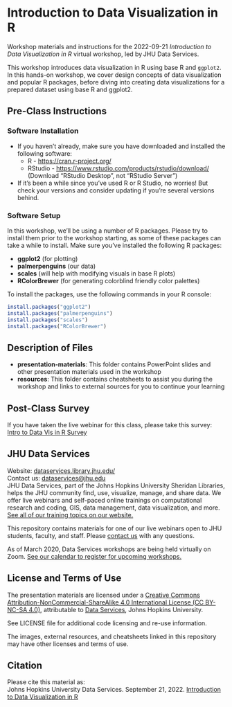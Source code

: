 # Introduction to Data Visualization in R
Workshop materials and instructions for the 2022-09-21 *Introduction to Data Visualization in R* virtual workshop, led by JHU Data Services. 

This workshop introduces data visualization in R using base R and `ggplot2`. In this hands-on workshop, we cover design concepts of data visualization and popular R packages, before diving into creating data visualizations for a prepared dataset using base R and ggplot2.

## Pre-Class Instructions

### Software Installation
- If you haven’t already, make sure you have downloaded and installed the following software: 
	- R - https://cran.r-project.org/
	- RStudio - https://www.rstudio.com/products/rstudio/download/ (Download “RStudio Desktop”, not “RStudio Server”)
- If it’s been a while since you’ve used R or R Studio, no worries! But check your versions and consider updating if you’re several versions behind.

### Software Setup
In this workshop, we’ll be using a number of R packages. Please try to install them prior to the workshop starting, as some of these packages can take a while to install. 
Make sure you’ve installed the following R packages:

- **ggplot2** (for plotting)
- **palmerpenguins** (our data)
- **scales** (will help with modifying visuals in base R plots)
- **RColorBrewer** (for generating colorblind friendly color palettes)

To install the packages, use the following commands in your R console:

```r
install.packages("ggplot2")
install.packages("palmerpenguins")
install.packages("scales")
install.packages("RColorBrewer")
```

## Description of Files
- **presentation-materials**: This folder contains PowerPoint slides and other presentation materials used in the workshop
- **resources**: This folder contains cheatsheets to assist you during the workshop and links to external sources for you to continue your learning


## Post-Class Survey
If you have taken the live webinar for this class, please take this survey: [Intro to Data Vis in R Survey](https://www.surveymonkey.com/r/datavis_r)

## JHU Data Services   
Website: [dataservices.library.jhu.edu/](https://dataservices.library.jhu.edu/)   
Contact us: [dataservices@jhu.edu](mailto:dataservices@jhu.edu)   
JHU Data Services, part of the Johns Hopkins University Sheridan Libraries, helps the JHU community find, use, visualize, manage, and share data. We offer live webinars and self-paced online trainings on computational research and coding, GIS, data management, data visualization, and more. [See all of our training topics on our website.](https://dataservices.library.jhu.edu/training-workshops/)   

This repository contains materials for one of our live webinars open to JHU students, faculty, and staff. Please [contact us](mailto:dataservices@jhu.edu) with any questions.

As of March 2020, Data Services workshops are being held virtually on Zoom. [See our calendar to register for upcoming workshops.](https://dataservices.library.jhu.edu/training-workshops/calendar/)


## License and Terms of Use
The presentation materials are licensed under a [Creative Commons Attribution-NonCommercial-ShareAlike 4.0 International License (CC BY-NC-SA 4.0)](https://creativecommons.org/licenses/by-nc-sa/4.0/), attributable to [Data Services](https://dataservices.library.jhu.edu/), Johns Hopkins University. 

See LICENSE file for additional code licensing and re-use information.   

The images, external resources, and cheatsheets linked in this repository may have other licenses and terms of use.


## Citation
Please cite this material as:    
Johns Hopkins University Data Services. September 21, 2022. [Introduction to Data Visualization in R](github.com/jhu-data-services/intro-to-data-visualization-in-r)
